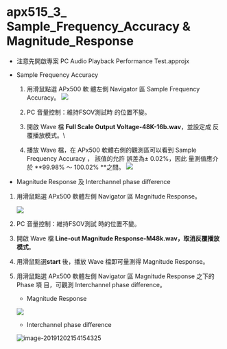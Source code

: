 apx515\_3\_ Sample\_Frequency\_Accuracy & Magnitude\_Response
=============================================================

-   注意先開啟專案 PC Audio Playback Performance Test.approjx

-   Sample Frequency Accuracy

    1.  用滑鼠點選 APx500 軟 體左側 Navigator 區 Sample Frequency
        Accuracy。 ![](https://i.imgur.com/drxI444.png)

    2.  PC 音量控制：維持FSOV測試時 的位置不變。
    3.  開啟 Wave 檔 **Full Scale Output Voltage-48K-16b.wav**，並設定成
        反覆播放模式。\
    4.  播放 Wave 檔，在 APx500 軟體右側的觀測區可以看到 Sample
        Frequency Accuracy ， 該值的允許 誤差為± 0.02%，因此 量測值應介
        於 **99.98% ～ 100.02% **之間。
        ![](https://i.imgur.com/gGjlVse.png)

-   Magnitude Response 及 Interchannel phase difference

1.  用滑鼠點選 APx500 軟體左側 Navigator 區 Magnitude Response。

    ![](https://i.imgur.com/jLfrFeE.png)

2.  PC 音量控制：維持FSOV測試 時的位置不變。

3.  開啟 Wave 檔 **Line-out Magnitude
    Response-M48k.wav，取消反覆播放模式**。

4.  用滑鼠點選**start** 後，播放 Wave 檔即可量測得 Magnitude Response。

5.  用滑鼠點選 APx500 軟體左側 Navigator 區 Magnitude Response 之下的
    Phase 項 目，可觀測 Interchannel phase difference。

    -   Magnitude Response

    ![](https://i.imgur.com/HYyCHnr.png)

    -   Interchannel phase difference

    ![image-20191202154154325](C:\Users\iec081103\AppData\Roaming\Typora\typora-user-images\image-20191202154154325.png)


